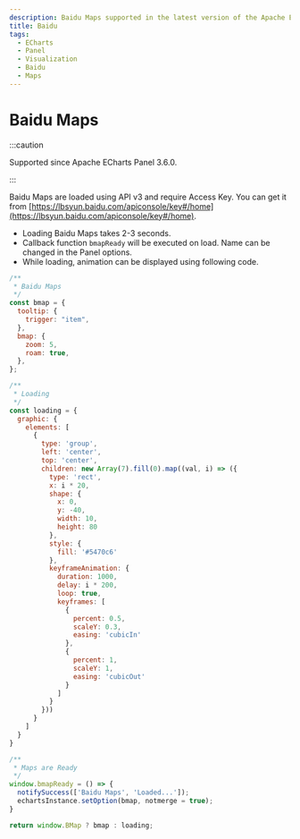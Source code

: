 ```yaml
---
description: Baidu Maps supported in the latest version of the Apache ECharts Panel.
title: Baidu
tags:
  - ECharts
  - Panel
  - Visualization
  - Baidu
  - Maps
---
```


# Baidu Maps

:::caution

Supported since Apache ECharts Panel 3.6.0.

:::

Baidu Maps are loaded using API v3 and require Access Key. You can get it from [https://lbsyun.baidu.com/apiconsole/key#/home](https://lbsyun.baidu.com/apiconsole/key#/home).

- Loading Baidu Maps takes 2-3 seconds.
- Callback function `bmapReady` will be executed on load. Name can be changed in the Panel options.
- While loading, animation can be displayed using following code.

```javascript
/**
 * Baidu Maps
 */
const bmap = {
  tooltip: {
    trigger: "item",
  },
  bmap: {
    zoom: 5,
    roam: true,
  },
};

/**
 * Loading
 */
const loading = {
  graphic: {
    elements: [
      {
        type: 'group',
        left: 'center',
        top: 'center',
        children: new Array(7).fill(0).map((val, i) => ({
          type: 'rect',
          x: i * 20,
          shape: {
            x: 0,
            y: -40,
            width: 10,
            height: 80
          },
          style: {
            fill: '#5470c6'
          },
          keyframeAnimation: {
            duration: 1000,
            delay: i * 200,
            loop: true,
            keyframes: [
              {
                percent: 0.5,
                scaleY: 0.3,
                easing: 'cubicIn'
              },
              {
                percent: 1,
                scaleY: 1,
                easing: 'cubicOut'
              }
            ]
          }
        }))
      }
    ]
  }
}

/**
 * Maps are Ready
 */
window.bmapReady = () => {
  notifySuccess(['Baidu Maps', 'Loaded...']);
  echartsInstance.setOption(bmap, notmerge = true);
}

return window.BMap ? bmap : loading;
```

